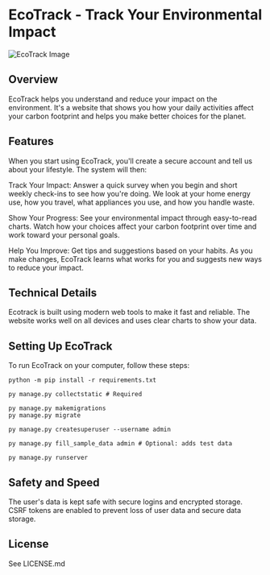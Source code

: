 # EcoTrack - Track Your Environmental Impact


![EcoTrack Image](./static/img/EcoTrack_demo_1)

## Overview

EcoTrack helps you understand and reduce your impact on the environment. It's a website that shows you how your daily activities affect your carbon footprint and helps you make better choices for the planet.

## Features

When you start using EcoTrack, you'll create a secure account and tell us about your lifestyle. The system will then:

Track Your Impact: Answer a quick survey when you begin and short weekly check-ins to see how you're doing. We look at your home energy use, how you travel, what appliances you use, and how you handle waste.

Show Your Progress: See your environmental impact through easy-to-read charts. Watch how your choices affect your carbon footprint over time and work toward your personal goals.

Help You Improve: Get tips and suggestions based on your habits. As you make changes, EcoTrack learns what works for you and suggests new ways to reduce your impact.

## Technical Details

Ecotrack is built using modern web tools to make it fast and reliable. The website works well on all devices and uses clear charts to show your data.

## Setting Up EcoTrack

To run EcoTrack on your computer, follow these steps:

```
python -m pip install -r requirements.txt

py manage.py collectstatic # Required 

py manage.py makemigrations
py manage.py migrate

py manage.py createsuperuser --username admin

py manage.py fill_sample_data admin # Optional: adds test data

py manage.py runserver
```

## Safety and Speed

The user's data is kept safe with secure logins and encrypted storage. CSRF tokens are enabled to prevent loss of user data and secure data storage.

## License

See LICENSE.md
